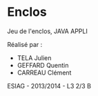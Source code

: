 Enclos
======

Jeu de l'enclos, JAVA APPLI 

Réalisé par : 

- TELA Julien
- GEFFARD Quentin
- CARREAU Clément

ESIAG - 2013/2014 - L3 2/3 B
